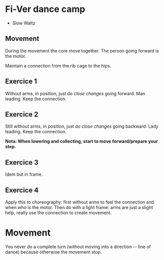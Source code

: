 # Fi-Ver dance camp

* Slow Waltz

## Movement

During the movement the core move together. The person going forward is the motor.

Maintain a connection from the rib cage to the hips.

## Exercice 1

Without arms, in position, just do *close changes* going forward. Man leading.
Keep the connection.

## Exercice 2

Still without arms, in position, just do *close changes* going backward. Lady leading.
Keep the connection.

**Nota: When lowering and collecting, start to move forward/prepare your step.**

## Exercice 3

Idem but in frame.  

## Exercice 4

Apply this to choreography: first without arms to feel the connection and when who is the motor.
Then do with a light frame: arms are just a slight help, really use the connection to create movement.

# Movement

You never do a complete turn (without moving into a direction -- line of dance) because otherwise the movement stop.
